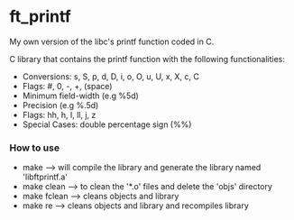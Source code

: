 # ft_printf
My own version of the libc's printf function coded in C.

C library that contains the printf function with the following functionalities:
- Conversions: s, S, p, d, D, i, o, O, u, U, x, X, c, C
- Flags: #, 0, -, +, (space)
- Minimum field-width (e.g %5d)
- Precision (e.g %.5d)
- Flags: hh, h, l, ll, j, z
- Special Cases: double percentage sign (%%)

### How to use
- make --> will compile the library and generate the library named 'libftprintf.a'
- make clean --> to clean the '*.o' files and delete the 'objs' directory
- make fclean --> cleans objects and library
- make re --> cleans objects and library and recompiles library

